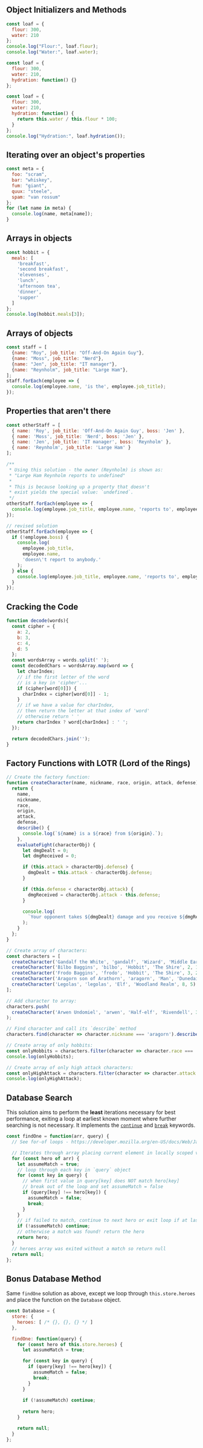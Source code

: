 ## Object Initializers and Methods

```javascript
const loaf = {
  flour: 300,
  water: 210
};
console.log("Flour:", loaf.flour);
console.log("Water:", loaf.water);
```

```javascript
const loaf = {
  flour: 300,
  water: 210,
  hydration: function() {}
};
```

```javascript
const loaf = {
  flour: 300,
  water: 210,
  hydration: function() {
    return this.water / this.flour * 100;
  }
};
console.log("Hydration:", loaf.hydration());
```

## Iterating over an object's properties

```javascript
const meta = {
  foo: "scram",
  bar: "whiskey",
  fum: "giant",
  quux: "steele",
  spam: "van rossum"
};
for (let name in meta) {
  console.log(name, meta[name]);
}
```

## Arrays in objects

```javascript
const hobbit = {
  meals: [
    'breakfast',
    'second breakfast',
    'elevenses',
    'lunch',
    'afternoon tea',
    'dinner',
    'supper'
  ]
};
console.log(hobbit.meals[3]);
```

## Arrays of objects

```javascript
const staff = [
  {name: "Roy", job_title: "Off-And-On Again Guy"},
  {name: "Moss", job_title: "Nerd"},
  {name: "Jen", job_title: "IT manager"},
  {name: "Reynholm", job_title: "Large Ham"},
];
staff.forEach(employee => {
  console.log(employee.name, 'is the', employee.job_title);
});
```

## Properties that aren't there

```javascript
const otherStaff = [
  { name: 'Roy', job_title: 'Off-And-On Again Guy', boss: 'Jen' },
  { name: 'Moss', job_title: 'Nerd', boss: 'Jen' },
  { name: 'Jen', job_title: 'IT manager', boss: 'Reynholm' },
  { name: 'Reynholm', job_title: 'Large Ham' }
];

/**
 * Using this solution - the owner (Reynholm) is shown as:
 * "Large Ham Reynholm reports to undefined"
 * 
 * This is because looking up a property that doesn't
 * exist yields the special value: `undefined`.
 */
otherStaff.forEach(employee => {
  console.log(employee.job_title, employee.name, 'reports to', employee.boss);
});

// revised solution
otherStaff.forEach(employee => {
  if (!employee.boss) {
    console.log(
      employee.job_title,
      employee.name,
      'doesn\'t report to anybody.'
    );
  } else {
    console.log(employee.job_title, employee.name, 'reports to', employee.boss);
  }
});
```

## Cracking the Code

```javascript
function decode(words){
  const cipher = {
    a: 2,
    b: 3,
    c: 4,
    d: 5  
  };
  const wordsArray = words.split(' ');
  const decodedChars = wordsArray.map(word => {
    let charIndex;
    // if the first letter of the word 
    // is a key in 'cipher'...
    if (cipher[word[0]]) {
      charIndex = cipher[word[0]] - 1;
    }
    // if we have a value for charIndex, 
    // then return the letter at that index of 'word'
    // otherwise return ' '
    return charIndex ? word[charIndex] : ' ';
  });

  return decodedChars.join('');
}
```

## Factory Functions with LOTR (Lord of the Rings)

```javascript
// Create the factory function:
function createCharacter(name, nickname, race, origin, attack, defense) {
  return {
    name,
    nickname,
    race,
    origin,
    attack,
    defense,
    describe() {
      console.log(`${name} is a ${race} from ${origin}.`);
    },
    evaluateFight(characterObj) {
      let dmgDealt = 0;
      let dmgReceived = 0;

      if (this.attack > characterObj.defense) {
        dmgDealt = this.attack - characterObj.defense;
      }

      if (this.defense < characterObj.attack) {
        dmgReceived = characterObj.attack - this.defense;
      }

      console.log(
        `Your opponent takes ${dmgDealt} damage and you receive ${dmgReceived} damage.`
      );
    }
  };
}

// Create array of characters:
const characters = [
  createCharacter('Gandalf the White', 'gandalf', 'Wizard', 'Middle Earth', 10, 6),
  createCharacter('Bilbo Baggins', 'bilbo', 'Hobbit', 'The Shire', 2, 1),
  createCharacter('Frodo Baggins', 'frodo', 'Hobbit', 'The Shire', 3, 2),
  createCharacter('Aragorn son of Arathorn', 'aragorn', 'Man', 'Dunedain', 6, 8),
  createCharacter('Legolas', 'legolas', 'Elf', 'Woodland Realm', 8, 5)
];

// Add character to array:
characters.push(
  createCharacter('Arwen Undomiel', 'arwen', 'Half-elf', 'Rivendell', 3, 5)
);

// Find character and call its `describe` method
characters.find(character => character.nickname === 'aragorn').describe();

// Create array of only hobbits:
const onlyHobbits = characters.filter(character => character.race === 'Hobbit');
console.log(onlyHobbits);

// Create array of only high attack characters:
const onlyHighAttack = characters.filter(character => character.attack > 5);
console.log(onlyHighAttack);
```

## Database Search

This solution aims to perform the **least** iterations necessary for best performance, exiting a loop at earliest known moment where further searching is not necessary. It implements the [`continue`](https://developer.mozilla.org/en-US/docs/Web/JavaScript/Reference/Statements/continue) and [`break`](https://developer.mozilla.org/en-US/docs/Web/JavaScript/Reference/Statements/break) keywords.

```javascript
const findOne = function(arr, query) {
  // See for-of loops - https://developer.mozilla.org/en-US/docs/Web/JavaScript/Reference/Statements/for...of

  // Iterates through array placing current element in locally scoped variable `hero`
  for (const hero of arr) {
    let assumeMatch = true;
    // loop through each key in `query` object
    for (const key in query) {
      // when first value in query[key] does NOT match hero[key]
      // break out of the loop and set assumeMatch = false
      if (query[key] !== hero[key]) {
        assumeMatch = false;
        break;
      }
    }
    // if failed to match, continue to next hero or exit loop if at last hero
    if (!assumeMatch) continue;
    // otherwise a match was found! return the hero
    return hero;
  }
  // heroes array was exited without a match so return null
  return null;
};
```
## Bonus Database Method

Same `findOne` solution as above, except we loop through `this.store.heroes` and place the function on the `Database` object.

```js
const Database = {
  store: {
    heroes: [ /* {}, {}, {} */ ]
  },

  findOne: function(query) {
    for (const hero of this.store.heroes) {
      let assumeMatch = true;

      for (const key in query) {
        if (query[key] !== hero[key]) {
          assumeMatch = false;
          break;
        }
      }
      
      if (!assumeMatch) continue;
      
      return hero;
    }

    return null;
  }
};
```
